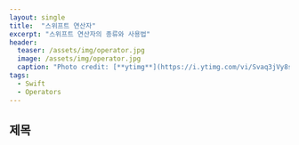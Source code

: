 ```yaml
---
layout: single
title:  "스위프트 연산자"
excerpt: "스위프트 연산자의 종류와 사용법"
header:
  teaser: /assets/img/operator.jpg
  image: /assets/img/operator.jpg
  caption: "Photo credit: [**ytimg**](https://i.ytimg.com/vi/Svaq3jVy8sU/)"
tags:
  - Swift
  - Operators
---
```


제목
---

